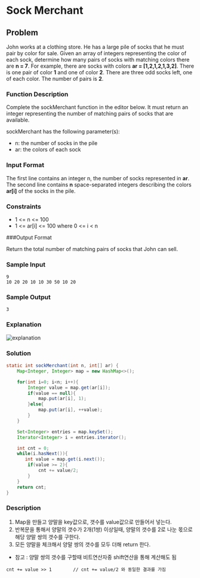 
# Sock Merchant

## Problem

John works at a clothing store. He has a large pile of socks that he must pair by color for sale.
Given an array of integers representing the color of each sock, 
determine how many pairs of socks with matching colors there are **n = 7**.
For example, there are  socks with colors **ar = [1,2,1,2,1,3,2]**. There is one pair of color **1** and one of color **2**. 
There are three odd socks left, one of each color. The number of pairs is **2**.

### Function Description

Complete the sockMerchant function in the editor below. 
It must return an integer representing the number of matching pairs of socks that are available.

sockMerchant has the following parameter(s):

* n: the number of socks in the pile
* ar: the colors of each sock

### Input Format

The first line contains an integer n, the number of socks represented in **ar**. 
The second line contains **n** space-separated integers describing the colors **ar[i]** of the socks in the pile.

### Constraints
* 1 <= n <= 100
* 1 <= ar[i] <= 100  where  0 <= i < n

###Output Format

Return the total number of matching pairs of socks that John can sell.

### Sample Input
```
9  
10 20 20 10 10 30 50 10 20
```
### Sample Output
```
3
```
### Explanation
![explanation](https://s3.amazonaws.com/hr-challenge-images/25168/1474122392-c7b9097430-sock.png)

### Solution
```java
static int sockMerchant(int n, int[] ar) {
    Map<Integer, Integer> map = new HashMap<>();

    for(int i=0; i<n; i++){
        Integer value = map.get(ar[i]);
        if(value == null){
            map.put(ar[i], 1);
        }else{
            map.put(ar[i], ++value);
        }
    }

    Set<Integer> entries = map.keySet();
    Iterator<Integer> i = entries.iterator();

    int cnt = 0;
    while(i.hasNext()){
       int value = map.get(i.next());
        if(value >= 2){
            cnt += value/2;
        }
    }
    return cnt;
}    
```

### Description
1. Map을 만들고 양말을 key값으로, 갯수를 value값으로 만들어서 넣는다.  
2. 반복문을 통해서 양말의 갯수가 2개(1쌍) 이상일때, 양말의 갯수를 2로 나눈 몫으로 해당 양말 쌍의 갯수를 구한다.
3. 모든 양말을 체크해서 양말 쌍의 갯수를 모두 더해 return 한다.

* 참고 : 양말 쌍의 갯수를 구할때 비트연산자중 shift연산을 통해 계산해도 됨
```
cnt += value >> 1        // cnt += value/2 와 동일한 결과를 가짐
```
